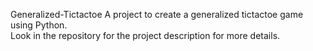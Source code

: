 Generalized-Tictactoe
A project to create a generalized tictactoe game using Python.  
Look in the repository for the project description for more details.
